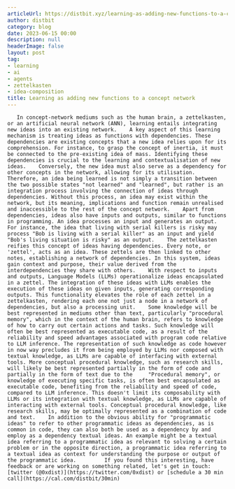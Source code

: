 ```yaml
---
articleUrl: https://distbit.xyz/learning-as-adding-new-functions-to-a-concept-network
author: distbit
category: blog
date: 2023-06-15 00:00
description: null
headerImage: false
layout: post
tag:
- learning
- ai
- agents
- zettelkasten
- idea-composition
title: Learning as adding new functions to a concept network
---
```


       In concept-network mediums such as the human brain, a zettelkasten, or an artificial neural network (ANN), learning entails integrating new ideas into an existing network.    A key aspect of this learning mechanism is treating ideas as functions with dependencies. These dependencies are existing concepts that a new idea relies upon for its comprehension. For instance, to grasp the concept of inertia, it must be connected to the pre-existing idea of mass. Identifying these dependencies is crucial to the learning and contextualisation of new ideas.    Conversely, the new idea must also serve as a dependency for other concepts in the network, allowing for its utilisation. Therefore, an idea being learned is not simply a transition between the two possible states "not learned" and "learned", but rather is an integration process involving the connection of ideas through dependencies. Without this process, an idea may exist within the network, but its meaning, implications and function remain unrealised and inaccessible to the rest of the concept network.    Apart from dependencies, ideas also have inputs and outputs, similar to functions in programming. An idea processes an input and generates an output. For instance, the idea that living with serial killers is risky may process "Bob is living with a serial killer" as an input and yield "Bob's living situation is risky" as an output.    The zettelkasten reifies this concept of ideas having dependencies. Every note, or 'zettel', acts as an idea. These zettels are then linked to other notes, establishing a network of dependencies. In this system, ideas gain context and purpose, their value derived from the interdependencies they share with others.    With respect to inputs and outputs, Language Models (LLMs) operationalize ideas encapsulated in a zettel. The integration of these ideas with LLMs enables the execution of these ideas on given inputs, generating corresponding outputs. This functionality elevates the role of each zettel in a zettelkasten, rendering each one not just a node in a network of dependencies, but also a processing unit.    Some knowledge will be best represented in mediums other than text, particularly "procedural memory", which in the context of the human brain, refers to knowledge of how to carry out certain actions and tasks. Such knowledge will often be best represented as executable code, as a result of the reliability and speed advantages associated with program code relative to LLM inference. The representation of such knowledge as code however in now way precludes it from being employed by LLMs nor composed with textual knowledge, as LLMs are capable of interfacing with external tools. More conceptual procedural knowledge, such as research skills, will likely be best represented partially in the form of code and partially in the form of text due to the     "Procedural memory", or knowledge of executing specific tasks, is often best encapsulated as executable code, benefiting from the reliability and speed of code, compared to LLM inference. This doesn't limit its composability with LLMs or its integration with textual knowledge, as LLMs are capable of interacting with external tools. Conceptual procedural knowledge, like research skills, may be optimally represented as a combination of code and text.    In addition to the obvious ability for "programmatic ideas" to refer to other programmatic ideas as dependencies, as is common in code, they can also both be used as a dependency by and employ as a dependency textual ideas. An example might be a textual idea referring to a programmatic idea as relevant to solving a certain problem or in the opposite direction, a programmatic idea referring to a textual idea as context for understanding the purpose or output of the programmatic idea.         If you found this interesting, have feedback or are working on something related, let's get in touch: [twitter (@0xdist)](https://twitter.com/0xdist) or [schedule a 30 min call](https://cal.com/distbit/30min)